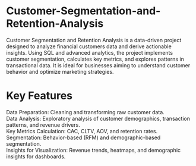 # Customer-Segmentation-and-Retention-Analysis  
Customer Segmentation and Retention Analysis is a data-driven project designed to analyze financial customers data and derive actionable insights. Using SQL and advanced analytics, the project implements customer segmentation, calculates key metrics, and explores patterns in transactional data. It is ideal for businesses aiming to understand customer behavior and optimize marketing strategies.

# Key Features
Data Preparation: Cleaning and transforming raw customer data.  
Data Analysis: Exploratory analysis of customer demographics, transaction patterns, and revenue drivers.  
Key Metrics Calculation: CAC, CLTV, AOV, and retention rates.  
Segmentation: Behavior-based (RFM) and demographic-based segmentation.  
Insights for Visualization: Revenue trends, heatmaps, and demographic insights for dashboards.  
